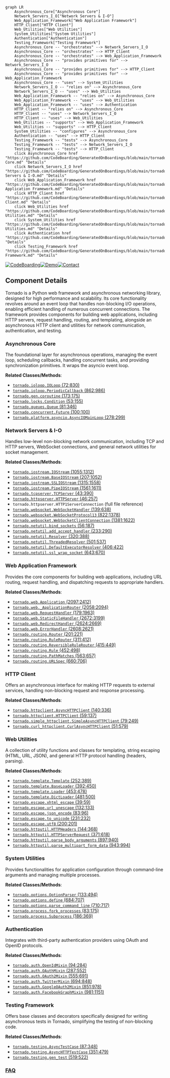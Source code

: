 ```mermaid
graph LR
    Asynchronous_Core["Asynchronous Core"]
    Network_Servers_I_O["Network Servers & I-O"]
    Web_Application_Framework["Web Application Framework"]
    HTTP_Client["HTTP Client"]
    Web_Utilities["Web Utilities"]
    System_Utilities["System Utilities"]
    Authentication["Authentication"]
    Testing_Framework["Testing Framework"]
    Asynchronous_Core -- "orchestrates" --> Network_Servers_I_O
    Asynchronous_Core -- "orchestrates" --> HTTP_Client
    Asynchronous_Core -- "orchestrates" --> Web_Application_Framework
    Asynchronous_Core -- "provides primitives for" --> Network_Servers_I_O
    Asynchronous_Core -- "provides primitives for" --> HTTP_Client
    Asynchronous_Core -- "provides primitives for" --> Web_Application_Framework
    Asynchronous_Core -- "uses" --> System_Utilities
    Network_Servers_I_O -- "relies on" --> Asynchronous_Core
    Network_Servers_I_O -- "uses" --> Web_Utilities
    Web_Application_Framework -- "relies on" --> Asynchronous_Core
    Web_Application_Framework -- "uses" --> Web_Utilities
    Web_Application_Framework -- "uses" --> Authentication
    HTTP_Client -- "relies on" --> Asynchronous_Core
    HTTP_Client -- "uses" --> Network_Servers_I_O
    HTTP_Client -- "uses" --> Web_Utilities
    Web_Utilities -- "supports" --> Web_Application_Framework
    Web_Utilities -- "supports" --> HTTP_Client
    System_Utilities -- "configures" --> Asynchronous_Core
    Authentication -- "uses" --> HTTP_Client
    Testing_Framework -- "tests" --> Asynchronous_Core
    Testing_Framework -- "tests" --> Network_Servers_I_O
    Testing_Framework -- "tests" --> HTTP_Client
    click Asynchronous_Core href "https://github.com/CodeBoarding/GeneratedOnBoardings/blob/main/tornado/Asynchronous Core.md" "Details"
    click Network_Servers_I_O href "https://github.com/CodeBoarding/GeneratedOnBoardings/blob/main/tornado/Network Servers & I-O.md" "Details"
    click Web_Application_Framework href "https://github.com/CodeBoarding/GeneratedOnBoardings/blob/main/tornado/Web Application Framework.md" "Details"
    click HTTP_Client href "https://github.com/CodeBoarding/GeneratedOnBoardings/blob/main/tornado/HTTP Client.md" "Details"
    click Web_Utilities href "https://github.com/CodeBoarding/GeneratedOnBoardings/blob/main/tornado/Web Utilities.md" "Details"
    click System_Utilities href "https://github.com/CodeBoarding/GeneratedOnBoardings/blob/main/tornado/System Utilities.md" "Details"
    click Authentication href "https://github.com/CodeBoarding/GeneratedOnBoardings/blob/main/tornado/Authentication.md" "Details"
    click Testing_Framework href "https://github.com/CodeBoarding/GeneratedOnBoardings/blob/main/tornado/Testing Framework.md" "Details"
```
[![CodeBoarding](https://img.shields.io/badge/Generated%20by-CodeBoarding-9cf?style=flat-square)](https://github.com/CodeBoarding/CodeBoarding)[![Demo](https://img.shields.io/badge/Try%20our-Demo-blue?style=flat-square)](https://www.codeboarding.org/demo)[![Contact](https://img.shields.io/badge/Contact%20us%20-%20contact@codeboarding.org-lightgrey?style=flat-square)](mailto:contact@codeboarding.org)

## Component Details

Tornado is a Python web framework and asynchronous networking library, designed for high performance and scalability. Its core functionality revolves around an event loop that handles non-blocking I/O operations, enabling efficient handling of numerous concurrent connections. The framework provides components for building web applications, including HTTP servers, request handling, routing, and templating, alongside an asynchronous HTTP client and utilities for network communication, authentication, and testing.

### Asynchronous Core
The foundational layer for asynchronous operations, managing the event loop, scheduling callbacks, handling concurrent tasks, and providing synchronization primitives. It wraps the asyncio event loop.


**Related Classes/Methods**:

- <a href="https://github.com/tornadoweb/tornado/blob/master/tornado/ioloop.py#L72-L830" target="_blank" rel="noopener noreferrer">`tornado.ioloop.IOLoop` (72:830)</a>
- <a href="https://github.com/tornadoweb/tornado/blob/master/tornado/ioloop.py#L862-L986" target="_blank" rel="noopener noreferrer">`tornado.ioloop.PeriodicCallback` (862:986)</a>
- <a href="https://github.com/tornadoweb/tornado/blob/master/tornado/gen.py#L173-L175" target="_blank" rel="noopener noreferrer">`tornado.gen.coroutine` (173:175)</a>
- <a href="https://github.com/tornadoweb/tornado/blob/master/tornado/locks.py#L53-L155" target="_blank" rel="noopener noreferrer">`tornado.locks.Condition` (53:155)</a>
- <a href="https://github.com/tornadoweb/tornado/blob/master/tornado/queues.py#L81-L346" target="_blank" rel="noopener noreferrer">`tornado.queues.Queue` (81:346)</a>
- <a href="https://github.com/tornadoweb/tornado/blob/master/tornado/concurrent.py#L100-L100" target="_blank" rel="noopener noreferrer">`tornado.concurrent.Future` (100:100)</a>
- <a href="https://github.com/tornadoweb/tornado/blob/master/tornado/platform/asyncio.py#L278-L299" target="_blank" rel="noopener noreferrer">`tornado.platform.asyncio.AsyncIOMainLoop` (278:299)</a>


### Network Servers & I-O
Handles low-level non-blocking network communication, including TCP and HTTP servers, WebSocket connections, and general network utilities for socket management.


**Related Classes/Methods**:

- <a href="https://github.com/tornadoweb/tornado/blob/master/tornado/iostream.py#L1055-L1312" target="_blank" rel="noopener noreferrer">`tornado.iostream.IOStream` (1055:1312)</a>
- <a href="https://github.com/tornadoweb/tornado/blob/master/tornado/iostream.py#L207-L1052" target="_blank" rel="noopener noreferrer">`tornado.iostream.BaseIOStream` (207:1052)</a>
- <a href="https://github.com/tornadoweb/tornado/blob/master/tornado/iostream.py#L1315-L1558" target="_blank" rel="noopener noreferrer">`tornado.iostream.SSLIOStream` (1315:1558)</a>
- <a href="https://github.com/tornadoweb/tornado/blob/master/tornado/iostream.py#L1561-L1611" target="_blank" rel="noopener noreferrer">`tornado.iostream.PipeIOStream` (1561:1611)</a>
- <a href="https://github.com/tornadoweb/tornado/blob/master/tornado/tcpserver.py#L43-L390" target="_blank" rel="noopener noreferrer">`tornado.tcpserver.TCPServer` (43:390)</a>
- <a href="https://github.com/tornadoweb/tornado/blob/master/tornado/httpserver.py#L46-L257" target="_blank" rel="noopener noreferrer">`tornado.httpserver.HTTPServer` (46:257)</a>
- `tornado.httpserver.HTTP1ServerConnection` (full file reference)
- <a href="https://github.com/tornadoweb/tornado/blob/master/tornado/websocket.py#L139-L638" target="_blank" rel="noopener noreferrer">`tornado.websocket.WebSocketHandler` (139:638)</a>
- <a href="https://github.com/tornadoweb/tornado/blob/master/tornado/websocket.py#L822-L1378" target="_blank" rel="noopener noreferrer">`tornado.websocket.WebSocketProtocol13` (822:1378)</a>
- <a href="https://github.com/tornadoweb/tornado/blob/master/tornado/websocket.py#L1381-L1622" target="_blank" rel="noopener noreferrer">`tornado.websocket.WebSocketClientConnection` (1381:1622)</a>
- <a href="https://github.com/tornadoweb/tornado/blob/master/tornado/netutil.py#L56-L187" target="_blank" rel="noopener noreferrer">`tornado.netutil.bind_sockets` (56:187)</a>
- <a href="https://github.com/tornadoweb/tornado/blob/master/tornado/netutil.py#L233-L290" target="_blank" rel="noopener noreferrer">`tornado.netutil.add_accept_handler` (233:290)</a>
- <a href="https://github.com/tornadoweb/tornado/blob/master/tornado/netutil.py#L320-L388" target="_blank" rel="noopener noreferrer">`tornado.netutil.Resolver` (320:388)</a>
- <a href="https://github.com/tornadoweb/tornado/blob/master/tornado/netutil.py#L501-L537" target="_blank" rel="noopener noreferrer">`tornado.netutil.ThreadedResolver` (501:537)</a>
- <a href="https://github.com/tornadoweb/tornado/blob/master/tornado/netutil.py#L406-L422" target="_blank" rel="noopener noreferrer">`tornado.netutil.DefaultExecutorResolver` (406:422)</a>
- <a href="https://github.com/tornadoweb/tornado/blob/master/tornado/netutil.py#L643-L670" target="_blank" rel="noopener noreferrer">`tornado.netutil.ssl_wrap_socket` (643:670)</a>


### Web Application Framework
Provides the core components for building web applications, including URL routing, request handling, and dispatching requests to appropriate handlers.


**Related Classes/Methods**:

- <a href="https://github.com/tornadoweb/tornado/blob/master/tornado/web.py#L2097-L2412" target="_blank" rel="noopener noreferrer">`tornado.web.Application` (2097:2412)</a>
- <a href="https://github.com/tornadoweb/tornado/blob/master/tornado/web.py#L2058-L2094" target="_blank" rel="noopener noreferrer">`tornado.web._ApplicationRouter` (2058:2094)</a>
- <a href="https://github.com/tornadoweb/tornado/blob/master/tornado/web.py#L179-L1963" target="_blank" rel="noopener noreferrer">`tornado.web.RequestHandler` (179:1963)</a>
- <a href="https://github.com/tornadoweb/tornado/blob/master/tornado/web.py#L2672-L3199" target="_blank" rel="noopener noreferrer">`tornado.web.StaticFileHandler` (2672:3199)</a>
- <a href="https://github.com/tornadoweb/tornado/blob/master/tornado/web.py#L2624-L2669" target="_blank" rel="noopener noreferrer">`tornado.web.RedirectHandler` (2624:2669)</a>
- <a href="https://github.com/tornadoweb/tornado/blob/master/tornado/web.py#L2608-L2621" target="_blank" rel="noopener noreferrer">`tornado.web.ErrorHandler` (2608:2621)</a>
- <a href="https://github.com/tornadoweb/tornado/blob/master/tornado/routing.py#L201-L221" target="_blank" rel="noopener noreferrer">`tornado.routing.Router` (201:221)</a>
- <a href="https://github.com/tornadoweb/tornado/blob/master/tornado/routing.py#L311-L412" target="_blank" rel="noopener noreferrer">`tornado.routing.RuleRouter` (311:412)</a>
- <a href="https://github.com/tornadoweb/tornado/blob/master/tornado/routing.py#L415-L449" target="_blank" rel="noopener noreferrer">`tornado.routing.ReversibleRuleRouter` (415:449)</a>
- <a href="https://github.com/tornadoweb/tornado/blob/master/tornado/routing.py#L452-L498" target="_blank" rel="noopener noreferrer">`tornado.routing.Rule` (452:498)</a>
- <a href="https://github.com/tornadoweb/tornado/blob/master/tornado/routing.py#L563-L657" target="_blank" rel="noopener noreferrer">`tornado.routing.PathMatches` (563:657)</a>
- <a href="https://github.com/tornadoweb/tornado/blob/master/tornado/routing.py#L660-L706" target="_blank" rel="noopener noreferrer">`tornado.routing.URLSpec` (660:706)</a>


### HTTP Client
Offers an asynchronous interface for making HTTP requests to external services, handling non-blocking request and response processing.


**Related Classes/Methods**:

- <a href="https://github.com/tornadoweb/tornado/blob/master/tornado/httpclient.py#L140-L336" target="_blank" rel="noopener noreferrer">`tornado.httpclient.AsyncHTTPClient` (140:336)</a>
- <a href="https://github.com/tornadoweb/tornado/blob/master/tornado/httpclient.py#L59-L137" target="_blank" rel="noopener noreferrer">`tornado.httpclient.HTTPClient` (59:137)</a>
- <a href="https://github.com/tornadoweb/tornado/blob/master/tornado/simple_httpclient.py#L79-L249" target="_blank" rel="noopener noreferrer">`tornado.simple_httpclient.SimpleAsyncHTTPClient` (79:249)</a>
- <a href="https://github.com/tornadoweb/tornado/blob/master/tornado/curl_httpclient.py#L51-L579" target="_blank" rel="noopener noreferrer">`tornado.curl_httpclient.CurlAsyncHTTPClient` (51:579)</a>


### Web Utilities
A collection of utility functions and classes for templating, string escaping (HTML, URL, JSON), and general HTTP protocol handling (headers, parsing).


**Related Classes/Methods**:

- <a href="https://github.com/tornadoweb/tornado/blob/master/tornado/template.py#L252-L389" target="_blank" rel="noopener noreferrer">`tornado.template.Template` (252:389)</a>
- <a href="https://github.com/tornadoweb/tornado/blob/master/tornado/template.py#L392-L450" target="_blank" rel="noopener noreferrer">`tornado.template.BaseLoader` (392:450)</a>
- <a href="https://github.com/tornadoweb/tornado/blob/master/tornado/template.py#L453-L478" target="_blank" rel="noopener noreferrer">`tornado.template.Loader` (453:478)</a>
- <a href="https://github.com/tornadoweb/tornado/blob/master/tornado/template.py#L481-L500" target="_blank" rel="noopener noreferrer">`tornado.template.DictLoader` (481:500)</a>
- <a href="https://github.com/tornadoweb/tornado/blob/master/tornado/escape.py#L39-L59" target="_blank" rel="noopener noreferrer">`tornado.escape.xhtml_escape` (39:59)</a>
- <a href="https://github.com/tornadoweb/tornado/blob/master/tornado/escape.py#L132-L133" target="_blank" rel="noopener noreferrer">`tornado.escape.url_unescape` (132:133)</a>
- <a href="https://github.com/tornadoweb/tornado/blob/master/tornado/escape.py#L83-L96" target="_blank" rel="noopener noreferrer">`tornado.escape.json_encode` (83:96)</a>
- <a href="https://github.com/tornadoweb/tornado/blob/master/tornado/escape.py#L231-L232" target="_blank" rel="noopener noreferrer">`tornado.escape.to_unicode` (231:232)</a>
- <a href="https://github.com/tornadoweb/tornado/blob/master/tornado/escape.py#L200-L201" target="_blank" rel="noopener noreferrer">`tornado.escape.utf8` (200:201)</a>
- <a href="https://github.com/tornadoweb/tornado/blob/master/tornado/httputil.py#L144-L368" target="_blank" rel="noopener noreferrer">`tornado.httputil.HTTPHeaders` (144:368)</a>
- <a href="https://github.com/tornadoweb/tornado/blob/master/tornado/httputil.py#L371-L618" target="_blank" rel="noopener noreferrer">`tornado.httputil.HTTPServerRequest` (371:618)</a>
- <a href="https://github.com/tornadoweb/tornado/blob/master/tornado/httputil.py#L897-L940" target="_blank" rel="noopener noreferrer">`tornado.httputil.parse_body_arguments` (897:940)</a>
- <a href="https://github.com/tornadoweb/tornado/blob/master/tornado/httputil.py#L943-L994" target="_blank" rel="noopener noreferrer">`tornado.httputil.parse_multipart_form_data` (943:994)</a>


### System Utilities
Provides functionalities for application configuration through command-line arguments and managing multiple processes.


**Related Classes/Methods**:

- <a href="https://github.com/tornadoweb/tornado/blob/master/tornado/options.py#L133-L494" target="_blank" rel="noopener noreferrer">`tornado.options.OptionParser` (133:494)</a>
- <a href="https://github.com/tornadoweb/tornado/blob/master/tornado/options.py#L684-L707" target="_blank" rel="noopener noreferrer">`tornado.options.define` (684:707)</a>
- <a href="https://github.com/tornadoweb/tornado/blob/master/tornado/options.py#L710-L717" target="_blank" rel="noopener noreferrer">`tornado.options.parse_command_line` (710:717)</a>
- <a href="https://github.com/tornadoweb/tornado/blob/master/tornado/process.py#L83-L175" target="_blank" rel="noopener noreferrer">`tornado.process.fork_processes` (83:175)</a>
- <a href="https://github.com/tornadoweb/tornado/blob/master/tornado/process.py#L186-L369" target="_blank" rel="noopener noreferrer">`tornado.process.Subprocess` (186:369)</a>


### Authentication
Integrates with third-party authentication providers using OAuth and OpenID protocols.


**Related Classes/Methods**:

- <a href="https://github.com/tornadoweb/tornado/blob/master/tornado/auth.py#L94-L284" target="_blank" rel="noopener noreferrer">`tornado.auth.OpenIdMixin` (94:284)</a>
- <a href="https://github.com/tornadoweb/tornado/blob/master/tornado/auth.py#L287-L552" target="_blank" rel="noopener noreferrer">`tornado.auth.OAuthMixin` (287:552)</a>
- <a href="https://github.com/tornadoweb/tornado/blob/master/tornado/auth.py#L555-L691" target="_blank" rel="noopener noreferrer">`tornado.auth.OAuth2Mixin` (555:691)</a>
- <a href="https://github.com/tornadoweb/tornado/blob/master/tornado/auth.py#L694-L848" target="_blank" rel="noopener noreferrer">`tornado.auth.TwitterMixin` (694:848)</a>
- <a href="https://github.com/tornadoweb/tornado/blob/master/tornado/auth.py#L851-L978" target="_blank" rel="noopener noreferrer">`tornado.auth.GoogleOAuth2Mixin` (851:978)</a>
- <a href="https://github.com/tornadoweb/tornado/blob/master/tornado/auth.py#L981-L1151" target="_blank" rel="noopener noreferrer">`tornado.auth.FacebookGraphMixin` (981:1151)</a>


### Testing Framework
Offers base classes and decorators specifically designed for writing asynchronous tests in Tornado, simplifying the testing of non-blocking code.


**Related Classes/Methods**:

- <a href="https://github.com/tornadoweb/tornado/blob/master/tornado/testing.py#L87-L348" target="_blank" rel="noopener noreferrer">`tornado.testing.AsyncTestCase` (87:348)</a>
- <a href="https://github.com/tornadoweb/tornado/blob/master/tornado/testing.py#L351-L479" target="_blank" rel="noopener noreferrer">`tornado.testing.AsyncHTTPTestCase` (351:479)</a>
- <a href="https://github.com/tornadoweb/tornado/blob/master/tornado/testing.py#L519-L522" target="_blank" rel="noopener noreferrer">`tornado.testing.gen_test` (519:522)</a>




### [FAQ](https://github.com/CodeBoarding/GeneratedOnBoardings/tree/main?tab=readme-ov-file#faq)